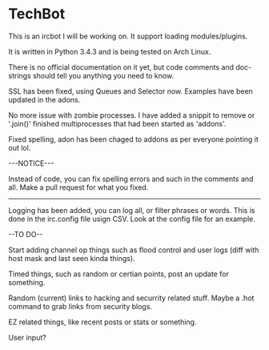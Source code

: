 # TechBot

This is an ircbot I will be working on. It support loading modules/plugins. 

It is written in Python 3.4.3 and is being tested on Arch Linux.

There is no official documentation on it yet, but code comments and doc-strings should tell you anything
you need to know.

SSL has been fixed, using Queues and Selector now. Examples have been updated in the adons.

No more issue with zombie processes. I have added a snippit to remove or '.join()' finished
multiprocesses that had been started as 'addons'.

Fixed spelling, adon has been chaged to addons as per everyone pointing it out lol.

---NOTICE---

Instead of code, you can fix spelling errors and such in the comments and all. Make a pull request
for what you fixed.

-----------


Logging has been added, you can log all, or filter phrases or words. This is done in the irc.config file
usign CSV. Look at the config file for an example.

--TO DO--

Start adding channel op things such as flood control and user logs (diff with host mask and last seen kinda things).

Timed things, such as random or certian points, post an update for something.

Random (current) links to hacking and securrity related stuff. Maybe a .hot command to grab links from security blogs.

EZ related things, like recent posts or stats or something.

User input?
